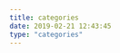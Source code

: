 ```yaml
---
title: categories
date: 2019-02-21 12:43:45
type: "categories"
---
```


<br>
<div>
<script async src="https://pagead2.googlesyndication.com/pagead/js/adsbygoogle.js"></script>
<ins class="adsbygoogle"
     style="display:block"
     data-ad-format="fluid"
     data-ad-layout-key="-fb+5w+4e-db+86"
     data-ad-client="ca-pub-8241795889030186"
     data-ad-slot="3621422958"></ins>
<script>
     (adsbygoogle = window.adsbygoogle || []).push({});
</script>
</div>
